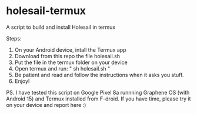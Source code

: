 # holesail-termux
A script to build and install Holesail in termux

Steps:

1. On your Android device, intall the Termux app
2. Download from this repo the file holesail.sh
3. Put the file in the termux folder on your device
4. Open termux and run: " sh holesail.sh "
5. Be patient and read and follow the instructions when it asks you stuff.
6. Enjoy!


PS. 
I have tested this script on Google Pixel 8a runnning Graphene OS (with Android 15) and Termux installed from F-droid. 
If you have time, please try it on your device and report here :)
